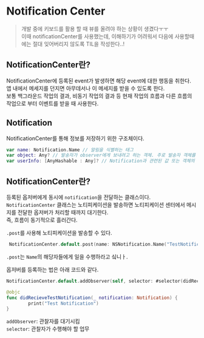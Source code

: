 # Notification Center
> 개발 중에 키보드를 활용 할 때 뷰를 올려야 하는 상황이 생겼다ㅜㅜ   
이때 notificationCenter를 사용했는데, 이해하기가 어려워서 다음에 사용할때에는 절대 잊어버리지 않도록 TIL을 작성한다..!   

## NotificationCenter란?
NotificationCenter에 등록된 event가 발생하면 해당 event에 대한 행동을 취한다.   
앱 내에서 메세지를 던지면 아무데서나 이 메세지를 받을 수 있도록 한다.   
보통 백그라운드 작업의 결과, 비동기 작업의 결과 등 현재 작업의 흐름과 다른 흐름의 작업으로 부터 이벤트를 받을 때 사용한다.

## Notification              
NotificationCenter를 통해 정보를 저장하기 위한 구조체이다.   

```swift
var name: Notification.Name // 알림을 식별하는 태그
var object: Any? // 발송자가 observer에게 보내려고 하는 객체. 주로 발송자 객체를 전달하는 데 쓰인다
var userInfo: [AnyHashable : Any]? // Notification과 관련된 값 또는 객체의 저장소
```

## NotificationCenter란?
등록된 옵저버에게 동시에 `notification`을 전달하는 클래스이다.
`NotificationCenter` 클래스는 노티피케이션을 발송하면 노티피케이션 센터에서 메시지를 전달한 옵저버가 처리할 때까지 대기한다.   
즉, 흐름이 동기적으로 흘러간다.   

`.post`를 사용해 노티피케이션을 발송할 수 있다.
```swift
 NotificationCenter.default.post(name: NSNotification.Name("TestNotification"), object: nil, userInfo: nil)​
 ```   
 `.post`는 `Name`의 해당자들에게 일을 수행하라고 싴니ㅏ.  

옵저버를 등록하는 법은 아래 코드와 같다.

 ```swift
 NotificationCenter.default.addObserver(self, selector: #selector(didRecieveTestNotification(_:)), name: NSNotification.Name("TestNotification"), object: nil)

 @objc
 func didRecieveTestNotification(_ notification: Notification) {
         print("Test Notification")
 }
 ```   

`addObserver`: 관찰자를 대기시킴  
`selector`: 관찰자가 수행해야 할 업무 


